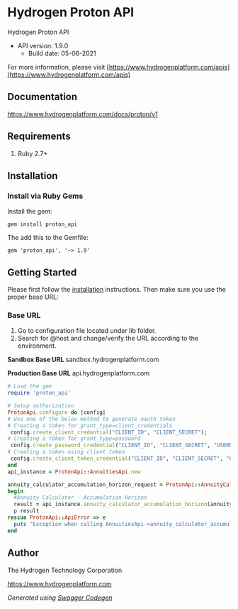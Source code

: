 # Hydrogen Proton API

Hydrogen Proton API
- API version: 1.9.0
  - Build date: 05-06-2021

For more information, please visit [https://www.hydrogenplatform.com/apis](https://www.hydrogenplatform.com/apis)

## Documentation

https://www.hydrogenplatform.com/docs/proton/v1

## Requirements
1. Ruby 2.7+

## Installation

### Install via Ruby Gems

Install the gem:

```shell
gem install proton_api
```

The add this to the Gemfile:

    gem 'proton_api', '~> 1.9'

## Getting Started

Please first follow the [installation](#installation) instructions. Then make sure you use the proper base URL:

### Base URL

1. Go to configuration file located under lib folder.
2. Search for @host and change/verify the URL according to the environment.

**Sandbox Base URL**
sandbox.hydrogenplatform.com

**Production Base URL**
api.hydrogenplatform.com

```ruby
# Load the gem
require 'proton_api'

# Setup authorization
ProtonApi.configure do |config|
# Use one of the below method to generate oauth token        
# Creating a token for grant_type=client_credentials
 config.create_client_credential("CLIENT_ID", "CLIENT_SECRET");
# Creating a token for grant_type=password
 config.create_password_credential("CLIENT_ID", "CLIENT_SECRET", "USERNAME", "PASSWORD");
# Creating a token using client token
 config.create_client_token_credential("CLIENT_ID", "CLIENT_SECRET", "CLIENT_TOKEN")
end
api_instance = ProtonApi::AnnuitiesApi.new

annuity_calculator_accumulation_horizon_request = ProtonApi::AnnuityCalculatorAccumulationHorizonRequest.new # AnnuityCalculatorAccumulationHorizonRequest | Request payload for Annuity Calculator - Accumulation Horizon
begin
  #Annuity Calculator - Accumulation Horizon
  result = api_instance.annuity_calculator_accumulation_horizon(annuity_calculator_accumulation_horizon_request)
  p result
rescue ProtonApi::ApiError => e
  puts "Exception when calling AnnuitiesApi->annuity_calculator_accumulation_horizon: #{e}"
end

```
## Author
The Hydrogen Technology Corporation

https://www.hydrogenplatform.com

*Generated using [Swagger Codegen](https://github.com/swagger-api/swagger-codegen)*